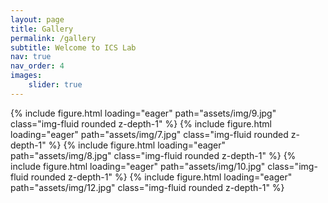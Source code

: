 ```yaml
---
layout: page
title: Gallery
permalink: /gallery
subtitle: Welcome to ICS Lab
nav: true
nav_order: 4
images:
    slider: true
---
```


<swiper-container keyboard="true" navigation="true" pagination="true" pagination-clickable="true" pagination-dynamic-bullets="true" rewind="true">
  <swiper-slide>{% include figure.html loading="eager" path="assets/img/9.jpg" class="img-fluid rounded z-depth-1" %}</swiper-slide>
  <swiper-slide>{% include figure.html loading="eager" path="assets/img/7.jpg" class="img-fluid rounded z-depth-1" %}</swiper-slide>
  <swiper-slide>{% include figure.html loading="eager" path="assets/img/8.jpg" class="img-fluid rounded z-depth-1" %}</swiper-slide>
  <swiper-slide>{% include figure.html loading="eager" path="assets/img/10.jpg" class="img-fluid rounded z-depth-1" %}</swiper-slide>
  <swiper-slide>{% include figure.html loading="eager" path="assets/img/12.jpg" class="img-fluid rounded z-depth-1" %}</swiper-slide>
</swiper-container>